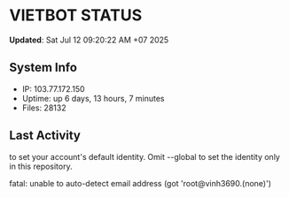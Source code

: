 # VIETBOT STATUS
**Updated**: Sat Jul 12 09:20:22 AM +07 2025

## System Info
- IP: 103.77.172.150
- Uptime: up 6 days, 13 hours, 7 minutes
- Files: 28132

## Last Activity

to set your account's default identity.
Omit --global to set the identity only in this repository.

fatal: unable to auto-detect email address (got 'root@vinh3690.(none)')
